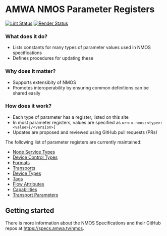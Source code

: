 # AMWA NMOS Parameter Registers

[![Lint Status](https://github.com/AMWA-TV/nmos-parameter-registers/workflows/Lint/badge.svg)](https://github.com/AMWA-TV/nmos-parameter-registers/actions?query=workflow%3ALint)
[![Render Status](https://github.com/AMWA-TV/nmos-parameter-registers/workflows/Render/badge.svg)](https://github.com/AMWA-TV/nmos-parameter-registers/actions?query=workflow%3ARender)

<!-- INTRO-START -->

### What does it do?

- Lists constants for many types of parameter values used in NMOS specifications
- Defines procedures for updating these

### Why does it matter?

- Supports extensibity of NMOS 
- Promotes interoperability by ensuring common definitions can be shared easily

### How does it work?

- Each type of parameter has a register, listed on this site
- In most parameter registers, values are specified as `urn:x-nmos:<type>:<value>[/<version>]`
- Updates are proposed and reviewed using GitHub pull requests (PRs)

<!-- INTRO-END -->

The following list of parameter registers are currently maintained:

- [Node Service Types](./node-service-types/)
- [Device Control Types](./device-control-types/)	
- [Formats](./formats/)
- [Transports](./transports/)
- [Device Types](./device-types/)
- [Tags](./tags/)
- [Flow Attributes](./flow-attributes/)
- [Capabilities](./capabilities/)
- [Transport Parameters](./transport-parameters/)

## Getting started

There is more information about the NMOS Specifications and their GitHub repos at <https://specs.amwa.tv/nmos>.
